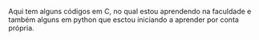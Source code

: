 Aqui tem alguns códigos em C, no qual estou aprendendo na faculdade e também alguns em python que esctou iniciando a aprender por conta própria. 

